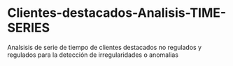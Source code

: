 # Clientes-destacados-Analisis-TIME-SERIES
Analsisis de serie de tiempo de clientes destacados no regulados y regulados para la detección de irregularidades o anomalias
